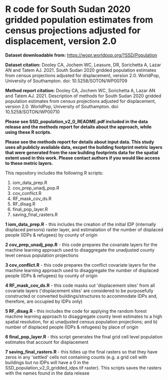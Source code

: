 # R code for South Sudan 2020 gridded population estimates from census projections adjusted for displacement, version 2.0

**Dataset downloadable from:**
https://wopr.worldpop.org/?SSD/Population

**Dataset citation:**
Dooley CA, Jochem WC, Leasure, DR, Sorichetta A, Lazar AN and Tatem AJ. 2021. South Sudan 2020 gridded population estimates from census projections adjusted for displacement, version 2.0. WorldPop, University of Southampton. doi: 10.5258/SOTON/WP00709 

**Method report citation:**
Dooley CA, Jochem WC, Sorichetta A, Lazar AN and Tatem AJ. 2021. Description of methods for South Sudan 2020 gridded population estimates from census projections adjusted for displacement, version 2.0. WorldPop, University of Southampton. doi: 10.5258/SOTON/WP00710

**Please see SSD_population_v2_0_README.pdf included in the data release and the methods report for details about the approach, while using these R scripts.**

**Please see the methods report for details about input data. This study uses all publicly available data, excpet the building footprint metric layers that were generated from the raw building footprints data for the spatial extent used in this work. Please contact authors if you would like access to these metric layers.**

This repository includes the following R scripts:
1. iom_data_prep.R
2. cov_prep_unadj_pop.R
3. cov_conflict.R
4. RF_mask_cov_ds.R
5. RF_disag.R
6. final_pop_layer.R
7. saving_final_rasters.R

**1 iom_data_prep.R** - this includes the creation of the initial IDP (internally displaced persons) raster layer, and estimatation of the number of displaced people (IDPs & refugees) by county of origin 

**2 cov_prep_unadj_pop.R** - this code prepares the covariate layers for the machine learning approach used to disaggregate the unadjusted county level census population projections

**3 cov_conflict.R** - this code prepares the conflict covariate layers for the machine learning approach used to disaggregate the number of displaced people (IDPs & refugees) by county of origin

**4 RF_mask_cov_ds.R** - this code masks out 'displacement sites' from all covariate layers ('displacement sites' are considered to be purposefully constructed or converted buildings/structures to accommodate IDPs and, therefore, are occupied by IDPs only)

**5 RF_disag.R** - this includes the code for applying the random forest machine learning approach to disaggregate county level estimates to a high spatial resolution, for a) unadjusted census population projections; and b) number of displaced people (IDPs & refugees) by place of origin

**6 final_pop_layer.R** - this script generates the final grid cell level population estimates that account for displacement

**7 saving_final_rasters.R** - this tidies up the final rasters so that they have zeros in any 'settled' cells not containing counts (e.g. a grid cell with buildings but no IDPs will have a 0 in the SSD_population_v2_0_gridded_idps.tif raster). This scripts saves the rasters with the names found in the data release
